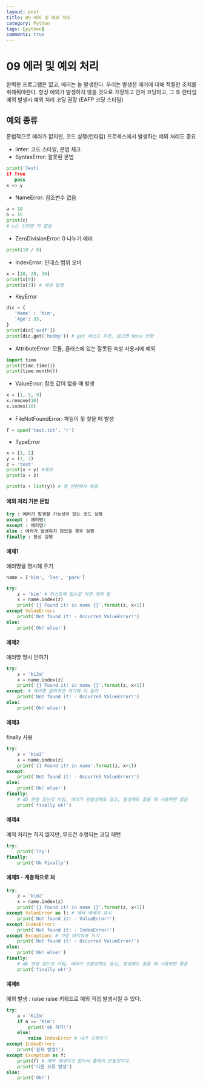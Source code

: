 ```yaml
---
layout: post
title: 09 에러 및 예외 처리
category: Python
tags: [python]
comments: true
---
```

09 에러 및 예외 처리
========

완벽한 프로그램은 없고, 에러는 늘 발생한다.
우리는 발생한 에러에 대해 적절한 조치를 취해줘야한다.
항상 예외가 발생하지 않을 것으로 가정하고 먼저 코딩하고, 그 후 런타임 예외 발생시 예외 처리 코딩 권장 (EAFP 코딩 스타일)

## 예외 종류
문법적으로 에러가 없지만, 코드 실행(런타임) 프로세스에서 발생하는 예외 처리도 중요
- linter: 코드 스타일, 문법 체크
- SyntaxError: 잘못된 문법
```python
print('Test)
if True
   pass
x => y
```
- NameError: 참조변수 없음
```python
a = 10
b = 15
print(c)
# c는 선언한 적 없음
```

- ZeroDivisionError: 0 나누기 에러
```python
print(10 / 0)
```

- IndexError: 인데스 범위 오버
```python
x = [10, 20, 30]
print(x[0])
print(x[3]) # 예외 발생
```
- KeyError
```python
dic = {
   'Name' : 'Kim',
   'Age': 33,
}
print(dic['asdf'])
print(dic.get('hobby')) # get 메소드 추천, 없으면 None 반환
```

- AttributeError: 모듈, 클래스에 있는 잘못된 속성 사용시에 예외
```python
import time
print(time.time())
print(time.month())
```
- ValueError: 참조 값이 없을 때 발생
```python
x = [1, 5, 9]
x.remove(10)
x.index(10)
```

- FileNotFoundError: 파일이 못 찾을 때 발생
```python
f = open('test.txt', 'r')
```

- TypeError
```python
x = [1, 2]
y = (1, 2)
z = 'test'
print(x + y) #예외
print(x + z)

print(x + list(y)) # 형 변환해서 해결
```

#### 예외 처리 기본 문법
```python
try : 에러가 발생할 가능성이 있는 코드 실행
except : 에러명1
except : 에러명2
else : 에러가 발생하지 않았을 경우 실행
finally : 항상 실행
```

#### 예제1
에러명을 명시해 주기
```python
name = ['kim', 'lee', 'park']

try:
    z = 'kim' # 리스트에 없는값 하면 에러 발
    x = name.index(z)
    print('{} Found it! in name {}'.format(z, x+1))
except ValueError:
    print('Not found it! - Occurred ValueError!')
else:
    print('Ok! else!')
```

#### 예제2
에러명 명시 안하기
```python
try:
    z = 'ki2m'
    x = name.index(z)
    print('{} Found it! in name {}'.format(z, x+1))
except: # 에러명 없이하면 여기에 다 들어
    print('Not found it! - Occurred ValueError!')
else:
    print('Ok! else!')
```

#### 예제3
finally 사용
```python
try:
    z = 'kim2'
    x = name.index(z)
    print('{} Found it! in name'.format(z, x+1))
except:
    print('Not found it! - Occurred ValueError!')
else:
    print('Ok! else!')
finally:
    # db 연결 끊는것 처럼, 에러가 안발생해도 끊고, 발생해도 끊을 때 사용하면 좋음
    print('finally ok!')
```

#### 예제4
예외 처리는 하지 않지만, 무조건 수행되는 코딩 패턴
```python
try:
    print('Try')
finally:
    print('Ok Finally')
```

#### 예제5 - 계층적으로 처
```python
try:
    z = 'kim2'
    x = name.index(z)
    print('{} Found it! in name {}'.format(z, x+1))
except ValueError as l: # 에러 메세지 표시
    print('Not found it! - ValueError!')
except IndexError:
    print('Not found it! - IndexError!')
except Exception: # 가장 마지막에 두기
    print('Not found it! - Occurred ValueError!')
else:
    print('Ok! else!')
finally:
    # db 연결 끊는것 처럼, 에러가 안발생해도 끊고, 발생해도 끊을 때 사용하면 좋음
    print('finally ok!')
```

#### 예제6
예외 발생 : raise
raise 키워드로 예외 직접 발생시킬 수 있다.

```python
try:
    a = 'Ki2m'
    if a == 'Kim':
        print('ok 허가!')
    else:
        raise IndexError # 내가 규정하기
except IndexError:
    print('문제 발생!')
except Exception as f:
    print(f) # 에러 메세지가 없어서 출력이 안될것이다.
    print('다른 오류 발생')
else:
    print('Ok!')
```
